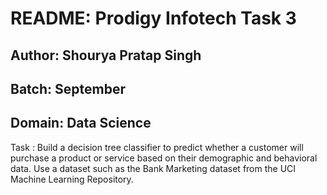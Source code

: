 # README: Prodigy Infotech Task 3

## Author: Shourya Pratap Singh

## Batch: September

## Domain: Data Science

Task : Build a decision tree classifier to predict whether a customer will purchase a product or service based on their demographic and behavioral data. Use a dataset such as the Bank Marketing dataset from the UCI Machine Learning Repository.




